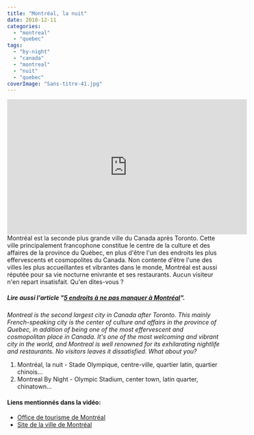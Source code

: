 ```yaml
---
title: "Montréal, la nuit"
date: 2010-12-11
categories: 
  - "montreal"
  - "quebec"
tags: 
  - "by-night"
  - "canada"
  - "montreal"
  - "nuit"
  - "quebec"
coverImage: "Sans-titre-41.jpg"
---
```

<center>
<iframe src="https://www.youtube.com/embed/TP91W104uNs" width="560" height="315" frameborder="0" allowfullscreen="allowfullscreen"></iframe>
</center>
Montréal est la seconde plus grande ville du Canada après Toronto. Cette ville principalement francophone constitue le centre de la culture et des affaires de la province du Québec, en plus d'être l'un des endroits les plus effervescents et cosmopolites du Canada. Non contente d'être l'une des villes les plus accueillantes et vibrantes dans le monde, Montréal est aussi réputée pour sa vie nocturne enivrante et ses restaurants. Aucun visiteur n'en repart insatisfait. Qu'en dites-vous ?

##### Lire aussi l'article "[5 endroits à ne pas manquer à Montréal](https://www.noteauvoyageur.eu/5-endroits-a-ne-pas-manquer-a-montreal/)".

_Montreal is the second largest city in Canada after Toronto. This mainly French-speaking city is the center of culture and affairs in the province of Quebec, in addition of being one of the most effervescent and cosmopolitan place in Canada. It's one of the most welcoming and vibrant city in the world, and Montreal is well renowned for its exhilarating nightlife and restaurants. No visitors leaves it dissatisfied. What about you?_

1. Montréal, la nuit - Stade Olympique, centre-ville, quartier latin, quartier chinois...
2. Montreal By Night - Olympic Stadium, center town, latin quarter, chinatown...

#### Liens mentionnés dans la vidéo:

- [Office de tourisme de Montréal](http://www.tourisme-montreal.org/Accueil/)
- [Site de la ville de Montréal](http://ville.montreal.qc.ca/)
